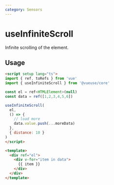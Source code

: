 ```yaml
---
category: Sensors
---
```


# useInfiniteScroll

Infinite scrolling of the element. 

## Usage

```html
<script setup lang="ts">
import { ref, toRefs } from 'vue'
import { useInfiniteScroll } from '@vueuse/core'

const el = ref<HTMLElement>(null)
const data = ref([1,2,3,4,5,6])

useInfiniteScroll(
  el,
  () => {
    // load more
    data.value.push(...moreData)
  },
  { distance: 10 }
)
</script>

<template>
  <div ref="el">
    <div v-for="item in data">
      {{ item }}
    </div>
  </div>
</template>
```
